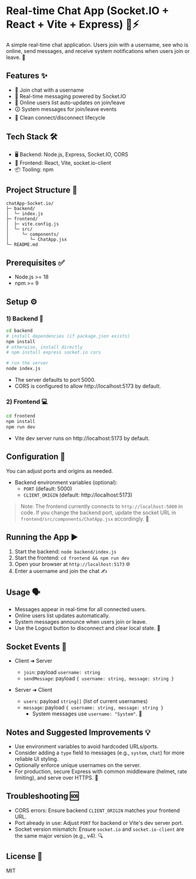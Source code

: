 # Real-time Chat App (Socket.IO + React + Vite + Express) 💬⚡️

A simple real-time chat application. Users join with a username, see who is online, send messages, and receive system notifications when users join or leave. 🚀

## Features ✨
- 👤 Join chat with a username
- 🔁 Real-time messaging powered by Socket.IO
- 👥 Online users list auto-updates on join/leave
- 🛈 System messages for join/leave events
- 🔌 Clean connect/disconnect lifecycle

## Tech Stack 🛠️
- 🖥️ Backend: Node.js, Express, Socket.IO, CORS
- 🧩 Frontend: React, Vite, socket.io-client
- 📦 Tooling: npm

## Project Structure 📁
```
chatApp-Socket.io/
├─ backend/
│  └─ index.js
├─ frontend/
│  ├─ vite.config.js
│  └─ src/
│     └─ components/
│        └─ ChatApp.jsx
└─ README.md
```

## Prerequisites ✅
- Node.js >= 18
- npm >= 9

## Setup ⚙️
### 1) Backend 🔧
```bash
cd backend
# install dependencies (if package.json exists)
npm install
# otherwise, install directly
# npm install express socket.io cors

# run the server
node index.js
```
- The server defaults to port 5000.
- CORS is configured to allow http://localhost:5173 by default.

### 2) Frontend 💻
```bash
cd frontend
npm install
npm run dev
```
- Vite dev server runs on http://localhost:5173 by default.

## Configuration 🔧
You can adjust ports and origins as needed.
- Backend environment variables (optional):
  - `PORT` (default: 5000)
  - `CLIENT_ORIGIN` (default: http://localhost:5173)

> Note: The frontend currently connects to `http://localhost:5000` in code. If you change the backend port, update the socket URL in `frontend/src/components/ChatApp.jsx` accordingly. 🔄

## Running the App ▶️
1. Start the backend: `node backend/index.js`
2. Start the frontend: `cd frontend && npm run dev`
3. Open your browser at `http://localhost:5173` 🌐
4. Enter a username and join the chat ✍️

## Usage 🗣️
- Messages appear in real-time for all connected users.
- Online users list updates automatically.
- System messages announce when users join or leave.
- Use the Logout button to disconnect and clear local state. 🔕

## Socket Events 🔌
- Client ➜ Server
  - `join`: payload `username: string`
  - `sendMessage`: payload `{ username: string, message: string }`

- Server ➜ Client
  - `users`: payload `string[]` (list of current usernames)
  - `message`: payload `{ username: string, message: string }`
    - System messages use `username: "System"`. 🧭

## Notes and Suggested Improvements 💡
- Use environment variables to avoid hardcoded URLs/ports.
- Consider adding a `type` field to messages (e.g., `system`, `chat`) for more reliable UI styling.
- Optionally enforce unique usernames on the server.
- For production, secure Express with common middleware (helmet, rate limiting), and serve over HTTPS. 🔐

## Troubleshooting 🆘
- CORS errors: Ensure backend `CLIENT_ORIGIN` matches your frontend URL.
- Port already in use: Adjust `PORT` for backend or Vite's dev server port.
- Socket version mismatch: Ensure `socket.io` and `socket.io-client` are the same major version (e.g., v4). 🔍

## License 📝
MIT
